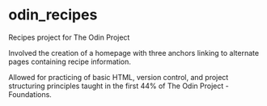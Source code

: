 # odin_recipes
Recipes project for The Odin Project

Involved the creation of a homepage with three anchors linking to alternate pages containing recipe information.

Allowed for practicing of basic HTML, version control, and project structuring principles taught in the first 44% of The Odin Project - Foundations.
